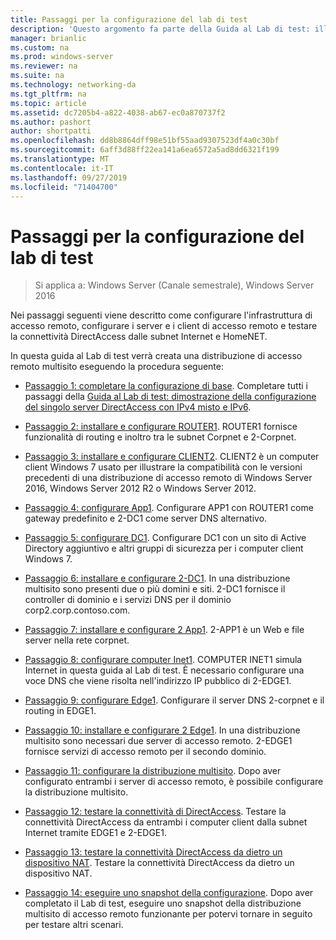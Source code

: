 ```yaml
---
title: Passaggi per la configurazione del lab di test
description: 'Questo argomento fa parte della Guida al Lab di test: illustra una distribuzione multisito di DirectAccess per Windows Server 2016'
manager: brianlic
ms.custom: na
ms.prod: windows-server
ms.reviewer: na
ms.suite: na
ms.technology: networking-da
ms.tgt_pltfrm: na
ms.topic: article
ms.assetid: dc7205b4-a822-4038-ab67-ec0a870737f2
ms.author: pashort
author: shortpatti
ms.openlocfilehash: dd8b8864dff98e51bf55aad9307523df4a0c30bf
ms.sourcegitcommit: 6aff3d88ff22ea141a6ea6572a5ad8dd6321f199
ms.translationtype: MT
ms.contentlocale: it-IT
ms.lasthandoff: 09/27/2019
ms.locfileid: "71404700"
---
```

# <a name="steps-for-configuring-the-test-lab"></a>Passaggi per la configurazione del lab di test

>Si applica a: Windows Server (Canale semestrale), Windows Server 2016

Nei passaggi seguenti viene descritto come configurare l'infrastruttura di accesso remoto, configurare i server e i client di accesso remoto e testare la connettività DirectAccess dalle subnet Internet e HomeNET.  
  
In questa guida al Lab di test verrà creata una distribuzione di accesso remoto multisito eseguendo la procedura seguente:  
  
-   [Passaggio 1: completare la configurazione di base](assetId:///9eb4a9ba-9118-4ea3-8963-e643ec81c3ed). Completare tutti i passaggi della [Guida al Lab di test: dimostrazione della configurazione del singolo server DirectAccess con IPv4 misto e IPv6](https://go.microsoft.com/fwlink/p/?LinkId=237004).  
  
-   [Passaggio 2: installare e configurare ROUTER1](assetId:///e4b1a298-d5b0-410e-970b-c5358a9378f9). ROUTER1 fornisce funzionalità di routing e inoltro tra le subnet Corpnet e 2-Corpnet.  
  
-   [Passaggio 3: installare e configurare CLIENT2](assetId:///6cbee1b5-f6f6-443f-8fa9-31cc5c05a0ee). CLIENT2 è un computer client Windows 7 usato per illustrare la compatibilità con le versioni precedenti di una distribuzione di accesso remoto di Windows Server 2016, Windows Server 2012 R2 o Windows Server 2012.  
  
-   [Passaggio 4: configurare App1](assetId:///a0ee655e-c01e-4bf3-a7b3-064e9614f810). Configurare APP1 con ROUTER1 come gateway predefinito e 2-DC1 come server DNS alternativo.  
  
-   [Passaggio 5: configurare DC1](assetId:///205ca795-93ce-4e53-aa6b-b44c87f0e14a). Configurare DC1 con un sito di Active Directory aggiuntivo e altri gruppi di sicurezza per i computer client Windows 7.  
  
-   [Passaggio 6: installare e configurare 2-DC1](assetId:///16752f61-edbf-4ff4-9d7a-e2077b66a127). In una distribuzione multisito sono presenti due o più domini e siti. 2-DC1 fornisce il controller di dominio e i servizi DNS per il dominio corp2.corp.contoso.com.  
  
-   [Passaggio 7: installare e configurare 2 App1](assetId:///7d04b54e-590a-4d33-9766-415789859f29). 2-APP1 è un Web e file server nella rete corpnet.  
  
-   [Passaggio 8: configurare computer Inet1](assetId:///8ecc0b63-8626-4939-8d26-3d51d051d231). COMPUTER INET1 simula Internet in questa guida al Lab di test. È necessario configurare una voce DNS che viene risolta nell'indirizzo IP pubblico di 2-EDGE1.  
  
-   [Passaggio 9: configurare Edge1](assetId:///562744dc-30f6-42fa-bd5f-60a013b2179e). Configurare il server DNS 2-corpnet e il routing in EDGE1.  
  
-   [Passaggio 10: installare e configurare 2 Edge1](assetId:///1938c4f3-ca96-475d-9f2e-6bea3b7a4130). In una distribuzione multisito sono necessari due server di accesso remoto. 2-EDGE1 fornisce servizi di accesso remoto per il secondo dominio.  
  
-   [Passaggio 11: configurare la distribuzione multisito](assetId:///537e4b68-043f-49c9-94d8-15ce8c4b18e2). Dopo aver configurato entrambi i server di accesso remoto, è possibile configurare la distribuzione multisito.  
  
-   [Passaggio 12: testare la connettività di DirectAccess](assetId:///aa293b5d-4b6f-4004-95f3-0ab54804b15c). Testare la connettività DirectAccess da entrambi i computer client dalla subnet Internet tramite EDGE1 e 2-EDGE1.  
  
-   [Passaggio 13: testare la connettività DirectAccess da dietro un dispositivo NAT](assetId:///41f8195b-00a1-4991-9db8-3703514dbe0c). Testare la connettività DirectAccess da dietro un dispositivo NAT.  
  
-   [Passaggio 14: eseguire uno snapshot della configurazione](assetId:///7b56d5c9-c334-463e-9e29-d652ca110d84). Dopo aver completato il Lab di test, eseguire uno snapshot della distribuzione multisito di accesso remoto funzionante per potervi tornare in seguito per testare altri scenari.  
  


